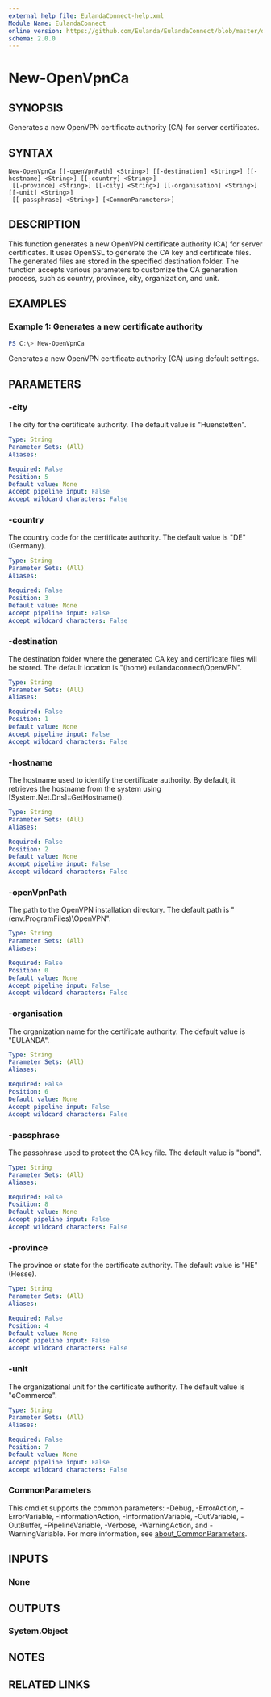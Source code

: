 ```yaml
---
external help file: EulandaConnect-help.xml
Module Name: EulandaConnect
online version: https://github.com/Eulanda/EulandaConnect/blob/master/docs/New-OpenVpnCa.md
schema: 2.0.0
---
```


# New-OpenVpnCa

## SYNOPSIS
Generates a new OpenVPN certificate authority (CA) for server certificates.

## SYNTAX

```
New-OpenVpnCa [[-openVpnPath] <String>] [[-destination] <String>] [[-hostname] <String>] [[-country] <String>]
 [[-province] <String>] [[-city] <String>] [[-organisation] <String>] [[-unit] <String>]
 [[-passphrase] <String>] [<CommonParameters>]
```

## DESCRIPTION
This function generates a new OpenVPN certificate authority (CA) for server certificates. It uses OpenSSL to generate the CA key and certificate files. The generated files are stored in the specified destination folder. The function accepts various parameters to customize the CA generation process, such as country, province, city, organization, and unit. 

## EXAMPLES

### Example 1: Generates a new certificate authority
```powershell
PS C:\> New-OpenVpnCa
```

Generates a new OpenVPN certificate authority (CA) using default settings.

## PARAMETERS

### -city
The city for the certificate authority. The default value is "Huenstetten".

```yaml
Type: String
Parameter Sets: (All)
Aliases:

Required: False
Position: 5
Default value: None
Accept pipeline input: False
Accept wildcard characters: False
```

### -country
The country code for the certificate authority. The default value is "DE" (Germany).

```yaml
Type: String
Parameter Sets: (All)
Aliases:

Required: False
Position: 3
Default value: None
Accept pipeline input: False
Accept wildcard characters: False
```

### -destination
The destination folder where the generated CA key and certificate files will be stored. The default location is "$($home)\.eulandaconnect\OpenVPN".

```yaml
Type: String
Parameter Sets: (All)
Aliases:

Required: False
Position: 1
Default value: None
Accept pipeline input: False
Accept wildcard characters: False
```

### -hostname
The hostname used to identify the certificate authority. By default, it retrieves the hostname from the system using [System.Net.Dns]::GetHostname().

```yaml
Type: String
Parameter Sets: (All)
Aliases:

Required: False
Position: 2
Default value: None
Accept pipeline input: False
Accept wildcard characters: False
```

### -openVpnPath
The path to the OpenVPN installation directory. The default path is "$($env:ProgramFiles)\OpenVPN".

```yaml
Type: String
Parameter Sets: (All)
Aliases:

Required: False
Position: 0
Default value: None
Accept pipeline input: False
Accept wildcard characters: False
```

### -organisation
The organization name for the certificate authority. The default value is "EULANDA".

```yaml
Type: String
Parameter Sets: (All)
Aliases:

Required: False
Position: 6
Default value: None
Accept pipeline input: False
Accept wildcard characters: False
```

### -passphrase
The passphrase used to protect the CA key file. The default value is "bond".

```yaml
Type: String
Parameter Sets: (All)
Aliases:

Required: False
Position: 8
Default value: None
Accept pipeline input: False
Accept wildcard characters: False
```

### -province
The province or state for the certificate authority. The default value is "HE" (Hesse).

```yaml
Type: String
Parameter Sets: (All)
Aliases:

Required: False
Position: 4
Default value: None
Accept pipeline input: False
Accept wildcard characters: False
```

### -unit
The organizational unit for the certificate authority. The default value is "eCommerce".

```yaml
Type: String
Parameter Sets: (All)
Aliases:

Required: False
Position: 7
Default value: None
Accept pipeline input: False
Accept wildcard characters: False
```

### CommonParameters
This cmdlet supports the common parameters: -Debug, -ErrorAction, -ErrorVariable, -InformationAction, -InformationVariable, -OutVariable, -OutBuffer, -PipelineVariable, -Verbose, -WarningAction, and -WarningVariable. For more information, see [about_CommonParameters](http://go.microsoft.com/fwlink/?LinkID=113216).

## INPUTS

### None

## OUTPUTS

### System.Object
## NOTES

## RELATED LINKS
